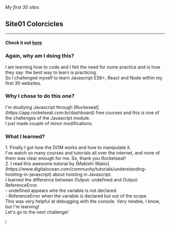 ###### My first 30 sites
## Site01 Colorcicles

__________________________________________________________________________________

#### Check it out [here](https://www.yvesalazar.com/projects/90sites/site01_colorcicles/)

### Again, why am I doing this?
<p> I am learning how to code and I felt the need for some practice and is how they say: the best way to learn is practicing. <br>
So I challenged myself to learn Javascript ES6+, React and Node within my first 30 websites. </p>

### Why I chose to do this one?
<p>I'm studiying Javascript through [Rockeseat](https://app.rocketseat.com.br/dashboard) free courses and this is one of the challenges of the Javascript module. <br>
I just made couple of minor modifications.</p>

### What I learned?
<p> 1. Finally I got how the DOM works and how to manipulate it. <br>
I've watch so many courses and tutorials all over the internet, and none of them was clear enough for me. So, thank you Rocketseat! <br>
2. I read this awesome tutorial by [Mabishi Wakio](https://www.digitalocean.com/community/tutorials/understanding-hoisting-in-javascript) about hoisting in Javascript.<br>
I learned the difference between Output: undefined and Output: ReferenceError. <br>
- undefined appears whe the variable is not declared. <br>
- ReferenceError when the variable is declared but out of the scope. <br>
This was very helpful at debugging with the console. Very newbie, I know, but I'm learning! <br>
Let's go to the next challenge!</p>
i
